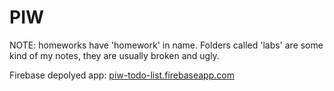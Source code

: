 # PIW
NOTE: homeworks have 'homework' in name. Folders called 'labs' are some kind of my notes, they are usually broken and ugly.

Firebase depolyed app: [piw-todo-list.firebaseapp.com](https://piw-todo-list.firebaseapp.com/)
